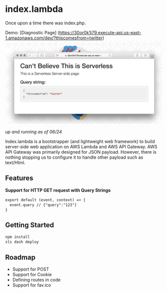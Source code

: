 index.lambda
============
Once upon a time there was index.php.

Demo: [Diagnostic Page] (https://30or0k1i79.execute-api.us-east-1.amazonaws.com/dev/?thiscomesfrom=twitter)
![index.lambda diagnostic page](https://raw.githubusercontent.com/ronaldwidha/index.lambda/master/other/img/demo-screenshot.png)

*up and running as of 06/24*

Index.lambda is a bootstrapper (and lightweight web framework) to build server-side web application on AWS Lambda and AWS API Gateway. AWS API Gateway was primarily designed for JSON payload. However, there is nothing stopping us to configure it to handle other payload such as text/Html.

Features
--------

**Support for HTTP GET request with Query Strings**

```
export default (event, context) => {
  event.query // {"query":"123"}
}
```

Getting Started
---------------

```
npm install
sls dash deploy
```

Roadmap
-------
- Support for POST
- Support for Cookie
- Defining routes in code
- Support for fav.ico
